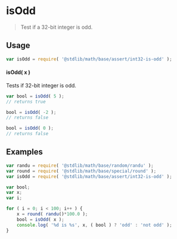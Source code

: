 # isOdd

> Test if a 32-bit integer is odd.


<section class="usage">

## Usage

``` javascript
var isOdd = require( '@stdlib/math/base/assert/int32-is-odd' );
```

#### isOdd( x )

Tests if 32-bit integer is odd.

``` javascript
var bool = isOdd( 5 );
// returns true

bool = isOdd( -2 );
// returns false

bool = isOdd( 0 );
// returns false
```

</section>

<!-- /.usage -->


<section class="notes">

</section>

<!-- /.notes -->


<section class="examples">

## Examples

``` javascript
var randu = require( '@stdlib/math/base/random/randu' );
var round = require( '@stdlib/math/base/special/round' );
var isOdd = require( '@stdlib/math/base/assert/int32-is-odd' );

var bool;
var x;
var i;

for ( i = 0; i < 100; i++ ) {
    x = round( randu()*100.0 );
    bool = isOdd( x );
    console.log( '%d is %s', x, ( bool ) ? 'odd' : 'not odd' );
}
```

</section>

<!-- /.examples -->


<section class="links">

</section>

<!-- /.links -->
